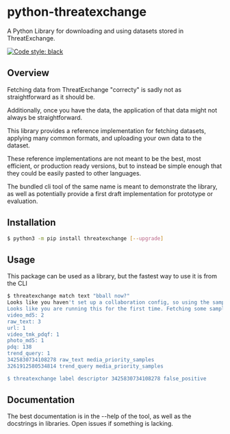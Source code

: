 # python-threatexchange

A Python Library for downloading and using datasets stored in ThreatExchange.

[![Code style: black](https://img.shields.io/badge/code%20style-black-000000.svg)](https://github.com/psf/black)

## Overview
Fetching data from ThreatExchange "correcty" is sadly not as straightforward as it should be.

Additionally, once you have the data, the application of that data might not always be straightforward.

This library provides a reference implementation for fetching datasets, applying many common formats, and uploading your own data to the dataset.

These reference implementations are not meant to be the best, most efficient, or production ready versions, but to instead be simple enough that they could be easily pasted to other languages. 

The bundled cli tool of the same name is meant to demonstrate the library, as well as potentially provide a first draft implementation for prototype or evaluation. 

## Installation

```bash
$ python3 -m pip install threatexchange [--upgrade]
```

## Usage
This package can be used as a library, but the fastest way to use it is from the CLI

```bash
$ threatexchange match text "bball now?"
Looks like you haven't set up a collaboration config, so using the sample one against public data
Looks like you are running this for the first time. Fetching some sample data.
video_md5: 2
raw_text: 3
url: 1
video_tmk_pdqf: 1
photo_md5: 1
pdq: 138
trend_query: 1
3425830734108278 raw_text media_priority_samples
3261912580534814 trend_query media_priority_samples

$ threatexchange label descriptor 3425830734108278 false_positive
```


## Documentation
The best documentation is in the --help of the tool, as well as the docstrings in libraries. Open issues if something is lacking.
